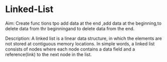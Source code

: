 # Linked-List
Aim:
Create func tions tpo add data at the end ,add data at the beginning,to delete data from thr beginningand to delete data from the end.


Description:
A linked list is a linear data structure, in which the elements are not stored at contiguous memory locations.
In simple words, a linked list consists of nodes where each node contains a data field and a reference(link) to the next node in the list.
